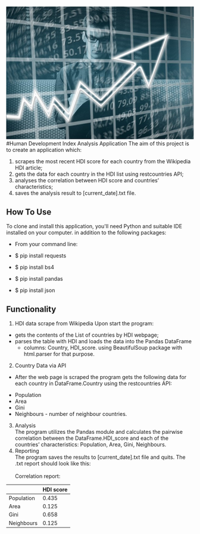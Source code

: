 ![HDI Logo](thumb.jpg)
#Human Development Index Analysis Application
The aim of this project is to create an application which:
1. scrapes the most recent HDI score for each country from the Wikipedia HDI article;
2. gets the data for each country in the HDI list using restcountries API;
3. analyses the correlation between HDI score and countries’ characteristics;
4. saves the analysis result to [current_date].txt file.

## How To Use
To clone and install this application, you'll need Python and suitable IDE installed on your computer.
in addition to the following packages:
* From your command line:

* $ pip install requests
* $ pip install bs4
* $ pip install pandas
* $ pip install json

## Functionality

1. HDI data scrape from Wikipedia
Upon start the program:
* gets the contents of the List of countries by HDI webpage;
* parses the table with HDI and loads the data into the Pandas DataFrame 
  - columns: Country, HDI_score. using BeautifulSoup package with html.parser for that purpose.
    
2. Country Data via API
* After the web page is scraped the program gets the following data for each country in DataFrame.Country using the restcountries API:
- Population
- Area
- Gini
- Neighbours - number of neighbour countries.

3. Analysis \
The program utilizes the Pandas module and calculates the pairwise correlation between the DataFrame.HDI_score and each of the countries’ characteristics: Population, Area, Gini, Neighbours.
4. Reporting\
The program saves the results to [current_date].txt file and quits. The .txt report should look like this:\
   \
Correlation report:
   
|   | HDI score  |
|---|---|
|  Population |  0.435 |
| Area  |  0.125 |
|  Gini |  0.658 |
| Neighbours  | 0.125  |
